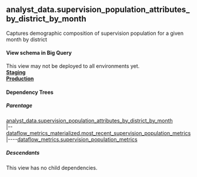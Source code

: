 ## analyst_data.supervision_population_attributes_by_district_by_month
Captures demographic composition of supervision population for a given month by district

#### View schema in Big Query
This view may not be deployed to all environments yet.<br/>
[**Staging**](https://console.cloud.google.com/bigquery?pli=1&p=recidiviz-staging&page=table&project=recidiviz-staging&d=analyst_data&t=supervision_population_attributes_by_district_by_month)
<br/>
[**Production**](https://console.cloud.google.com/bigquery?pli=1&p=recidiviz-123&page=table&project=recidiviz-123&d=analyst_data&t=supervision_population_attributes_by_district_by_month)
<br/>

#### Dependency Trees

##### Parentage
[analyst_data.supervision_population_attributes_by_district_by_month](../analyst_data/supervision_population_attributes_by_district_by_month.md) <br/>
|--[dataflow_metrics_materialized.most_recent_supervision_population_metrics](../dataflow_metrics_materialized/most_recent_supervision_population_metrics.md) <br/>
|----[dataflow_metrics.supervision_population_metrics](../../metrics/supervision/supervision_population_metrics.md) <br/>


##### Descendants
This view has no child dependencies.
